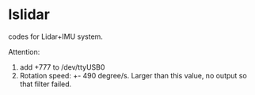 # lslidar

codes for Lidar+IMU system.


Attention: 
1. add +777 to /dev/ttyUSB0
2. Rotation speed: +- 490 degree/s. Larger than this value, no output so that filter failed.
